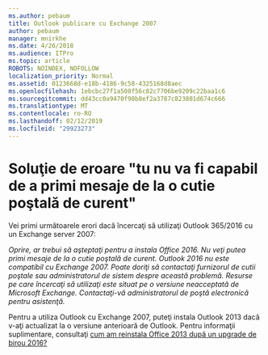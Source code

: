 ```yaml
---
ms.author: pebaum
title: Outlook publicare cu Exchange 2007
author: pebaum
manager: mnirkhe
ms.date: 4/26/2018
ms.audience: ITPro
ms.topic: article
ROBOTS: NOINDEX, NOFOLLOW
localization_priority: Normal
ms.assetid: 0123668d-e18b-4186-9c58-4325168d8aec
ms.openlocfilehash: 1ebcbc27f1a508f56c82c7706be9209c22baa1c6
ms.sourcegitcommit: dd43cc0a9470f98b8ef2a3787c823801d674c666
ms.translationtype: MT
ms.contentlocale: ro-RO
ms.lasthandoff: 02/12/2019
ms.locfileid: "29923273"
---
```

# <a name="solution-for-error-you-wont-be-able-to-receive-mail-from-a-current-mailbox"></a>Soluţie de eroare "tu nu va fi capabil de a primi mesaje de la o cutie poştală de curent"
Vei primi următoarele erori dacă încercaţi să utilizaţi Outlook 365/2016 cu un Exchange server 2007:

*Oprire, ar trebui să aşteptaţi pentru a instala Office 2016. Nu veţi putea primi mesaje de la o cutie poştală de curent. Outlook 2016 nu este compatibil cu Exchange 2007. Poate doriţi să contactaţi furnizorul de cutii poştale sau administratorul de sistem despre această problemă. Resurse pe care încercaţi să utilizaţi este situat pe o versiune neacceptată de Microsoft Exchange. Contactaţi-vă administratorul de poştă electronică pentru asistenţă.*

Pentru a utiliza Outlook cu Exchange 2007, puteţi instala Outlook 2013 dacă v-aţi actualizat la o versiune anterioară de Outlook. Pentru informaţii suplimentare, consultaţi [cum am reinstala Office 2013 după un upgrade de birou 2016?](https://support.office.com/article/a6ca92f4-cbb4-4609-9fdb-f8d3dd6812f3)